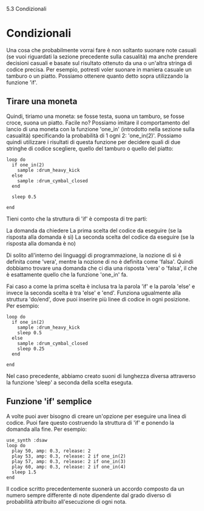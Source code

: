 5.3 Condizionali

# Condizionali

Una cosa che probabilmente vorrai fare è non soltanto suonare note casuali (se vuoi riguardati la sezione precedente sulla casualità) ma anche prendere decisioni casuali e basate sul risultato ottenuto da una o un'altra stringa di codice precisa. Per esempio, potresti voler suonare in maniera casuale un tamburo o un piatto. Possiamo ottenere quanto detto sopra utilizzando la funzione 'if'.

## Tirare una moneta

Quindi, tiriamo una moneta: se fosse testa, suona un tamburo, se fosse croce, suona un piatto. Facile no? Possiamo imitare il comportamento del lancio di una moneta con la funzione 'one_in' (introdotto nella sezione sulla casualità) specificando la probabilità di 1 ogni 2: 'one_in(2)'. Possiamo quindi utilizzare i risultati di questa funzione per decidere quali di due stringhe di codice scegliere, quello del tamburo o quello del piatto:

```
loop do
  if one_in(2)
    sample :drum_heavy_kick
  else
    sample :drum_cymbal_closed
  end
  
  sleep 0.5
  
end
```

Tieni conto che la struttura di 'if' è composta di tre parti:

La domanda da chiedere
La prima scelta del codice da eseguire (se la risposta alla domanda è sì)
La seconda scelta del codice da eseguire (se la risposta alla domanda è no)

Di solito all'interno dei linguaggi di programmazione, la nozione di sì è definita come 'vera', mentre la nozione di no è definita come 'falsa'. Quindi dobbiamo trovare una domanda che ci dia una risposta 'vera' o 'falsa', il che è esattamente quello che la funzione 'one_in' fa.

Fai caso a come la prima scelta è inclusa tra la parola 'if' e la parola 'else' e invece la seconda scelta è tra 'else' e 'end'. Funziona ugualmente alla struttura 'do/end', dove puoi inserire più linee di codice in ogni posizione. Per esempio:

```
loop do
  if one_in(2)
    sample :drum_heavy_kick
    sleep 0.5
  else
    sample :drum_cymbal_closed
    sleep 0.25
  end
  
end
```

Nel caso precedente, abbiamo creato suoni di lunghezza diversa attraverso la funzione 'sleep' a seconda della scelta eseguta.


## Funzione 'if' semplice

A volte puoi aver bisogno di creare un'opzione per eseguire una linea di codice. Puoi fare questo costruendo la struttura di 'if' e ponendo la domanda alla fine. Per esempio:

```
use_synth :dsaw
loop do
  play 50, amp: 0.3, release: 2
  play 53, amp: 0.3, release: 2 if one_in(2)
  play 57, amp: 0.3, release: 2 if one_in(3)
  play 60, amp: 0.3, release: 2 if one_in(4)
  sleep 1.5
end
```

Il codice scritto precedentemente suonerà un accordo composto da un numero sempre differente di note dipendente dal grado diverso di probabilità attribuito all'esecuzione di ogni nota.
